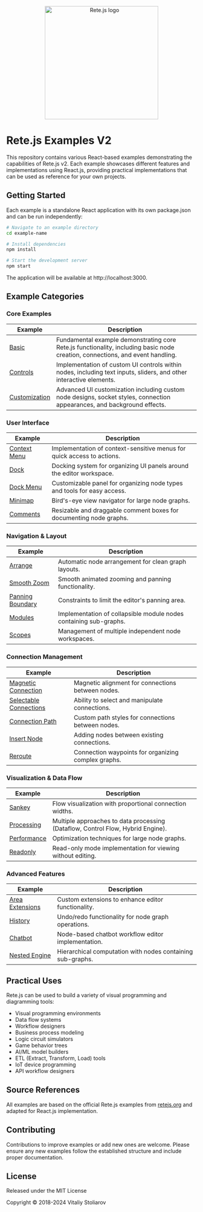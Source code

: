 <p align="center">
  <img width="300" src="https://github.com/retejs.png" alt="Rete.js logo">
</p>

# Rete.js Examples V2

This repository contains various React-based examples demonstrating the capabilities of Rete.js v2. Each example showcases different features and implementations using React.js, providing practical implementations that can be used as reference for your own projects.

## Getting Started

Each example is a standalone React application with its own package.json and can be run independently:

```bash
# Navigate to an example directory
cd example-name

# Install dependencies
npm install

# Start the development server
npm start
```

The application will be available at http://localhost:3000.

## Example Categories

### Core Examples

| Example | Description |
|---------|-------------|
| [Basic](./basic/) | Fundamental example demonstrating core Rete.js functionality, including basic node creation, connections, and event handling. |
| [Controls](./controls/) | Implementation of custom UI controls within nodes, including text inputs, sliders, and other interactive elements. |
| [Customization](./customization/) | Advanced UI customization including custom node designs, socket styles, connection appearances, and background effects. |

### User Interface

| Example | Description |
|---------|-------------|
| [Context Menu](./context-menu/) | Implementation of context-sensitive menus for quick access to actions. |
| [Dock](./dock/) | Docking system for organizing UI panels around the editor workspace. |
| [Dock Menu](./dock-menu/) | Customizable panel for organizing node types and tools for easy access. |
| [Minimap](./minimap/) | Bird's-eye view navigator for large node graphs. |
| [Comments](./comments/) | Resizable and draggable comment boxes for documenting node graphs. |

### Navigation & Layout

| Example | Description |
|---------|-------------|
| [Arrange](./arrange/) | Automatic node arrangement for clean graph layouts. |
| [Smooth Zoom](./smooth-zoom/) | Smooth animated zooming and panning functionality. |
| [Panning Boundary](./panning-boundary/) | Constraints to limit the editor's panning area. |
| [Modules](./modules/) | Implementation of collapsible module nodes containing sub-graphs. |
| [Scopes](./scopes/) | Management of multiple independent node workspaces. |

### Connection Management

| Example | Description |
|---------|-------------|
| [Magnetic Connection](./magnetic-connection/) | Magnetic alignment for connections between nodes. |
| [Selectable Connections](./selectable-connections/) | Ability to select and manipulate connections. |
| [Connection Path](./connection-path/) | Custom path styles for connections between nodes. |
| [Insert Node](./insert-node/) | Adding nodes between existing connections. |
| [Reroute](./reroute/) | Connection waypoints for organizing complex graphs. |

### Visualization & Data Flow

| Example | Description |
|---------|-------------|
| [Sankey](./sankey/) | Flow visualization with proportional connection widths. |
| [Processing](./processing/) | Multiple approaches to data processing (Dataflow, Control Flow, Hybrid Engine). |
| [Performance](./performance/) | Optimization techniques for large node graphs. |
| [Readonly](./readonly/) | Read-only mode implementation for viewing without editing. |

### Advanced Features

| Example | Description |
|---------|-------------|
| [Area Extensions](./area-extensions/) | Custom extensions to enhance editor functionality. |
| [History](./history/) | Undo/redo functionality for node graph operations. |
| [Chatbot](./chatbot/) | Node-based chatbot workflow editor implementation. |
| [Nested Engine](./nested-engine/) | Hierarchical computation with nodes containing sub-graphs. |

## Practical Uses

Rete.js can be used to build a variety of visual programming and diagramming tools:

- Visual programming environments
- Data flow systems
- Workflow designers
- Business process modeling
- Logic circuit simulators
- Game behavior trees
- AI/ML model builders
- ETL (Extract, Transform, Load) tools
- IoT device programming
- API workflow designers

## Source References

All examples are based on the official Rete.js examples from [retejs.org](https://retejs.org/examples) and adapted for React.js implementation.

## Contributing

Contributions to improve examples or add new ones are welcome. Please ensure any new examples follow the established structure and include proper documentation.

## License

Released under the MIT License

Copyright © 2018-2024 Vitaliy Stoliarov